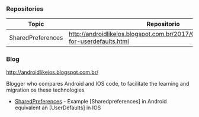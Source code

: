 ### Repositories

| Topic | Repositorio |
| ------ | ------ |
| SharedPreferences | http://androidlikeios.blogspot.com.br/2017/04/sharedpreferences-for-userdefaults.html|


### Blog 
http://androidlikeios.blogspot.com.br/

Blogger who compares Android and IOS code, to facilitate the learning and migration os these technologies

* [SharedPreferences](http://androidlikeios.blogspot.com.br/2017/04/sharedpreferences-for-userdefaults.html) - Example [Sharedpreferences] in Android equivalent an [UserDefaults] in IOS
